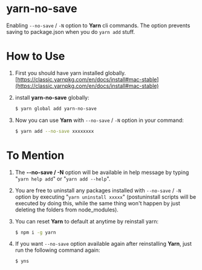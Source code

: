 # yarn-no-save

Enabling `--no-save` / `-N` option to **Yarn** cli commands. The option prevents saving to package.json when you do `yarn add` stuff.

# How to Use

1. First you should have yarn installed globally. [https://classic.yarnpkg.com/en/docs/install#mac-stable](https://classic.yarnpkg.com/en/docs/install#mac-stable)

2. install **yarn-no-save** globally:
	```bash
	$ yarn global add yarn-no-save
	```

3. Now you can use **Yarn** with `--no-save` / `-N` option in your command:
	```bash
	$ yarn add --no-save xxxxxxxx
	```

# To Mention

1. The **--no-save / -N** option will be available in help message by typing "`yarn help add`" or "`yarn add --help`".

2. You are free to uninstall any packages installed with `--no-save` / `-N` option by executing "`yarn uninstall xxxxx`" (postuninstall scripts will be executed by doing this, while the same thing won't happen by just deleting the folders from node_modules).

3. You can reset **Yarn** to default at anytime by reinstall yarn:
	```bash
	$ npm i -g yarn
	```

4. If you want `--no-save` option available again after reinstalling **Yarn**, just run the following command again:
	```bash
	$ yns
	```
